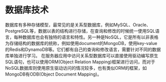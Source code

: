 # 数据库技术

数据库有多种存储模型，最常见的是关系型数据库，例如MySQL、Oracle、PostgreSQL等，数据以表的结构进行存储，在查询和修改的时候统一使用SQL语言，每种数据库也会有独特的语言和特性。另一种是NoSQL，它是所有以非表格为存储结构的数据库的统称，例如使用document的MongoDB，使用key-value的Redis和DynamoDB等。它们都有自己的查询和修改语言，需要针对不同的数据库单独进行学习。
在服务器应用中访问关系型数据库可以直接使用驱动编写原生SQL语句，也可以使用ORM(Object Relation Mapping)框架进行访问，而对于NoSQL数据库则使用原生驱动访问的情况较多，也有类似ORM的框架，如MongoDB有ODB(Object Document Mapping)。